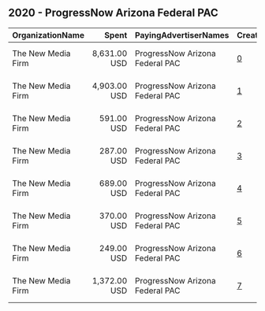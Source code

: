## 2020 - ProgressNow Arizona Federal PAC 
|OrganizationName|Spent|PayingAdvertiserNames|CreativeUrls|Impressions|Genders|AgeBrackets|CountryCodes|BillingAddresses|CandidateBallotInformation|
|:---|---:|:---|:---|---:|:---|:---|:---|:---|:---|
|The New Media Firm|8,631.00 USD|ProgressNow Arizona Federal PAC|[0](https://www.snap.com/political-ads/asset/2adadf075751628dcb5afec9bb383551dd51001689591526ed7dc7f3078e0bbe?mediaType=mp4)|968,638||18+|united states|"1730 Rhode Island Ave, NW Ste 213,Washington,20036,US"|Joe Biden and Kamala Harris|
|The New Media Firm|4,903.00 USD|ProgressNow Arizona Federal PAC|[1](https://www.snap.com/political-ads/asset/84ab8a65cea3613c3053d66ad16564ad4808b2d680324a076c1e8eccb2281438?mediaType=mp4)|669,087||18+|united states|"1730 Rhode Island Ave, NW Ste 213,Washington,20036,US"|Joe Biden and Kamala Harris|
|The New Media Firm|591.00 USD|ProgressNow Arizona Federal PAC|[2](https://www.snap.com/political-ads/asset/8c7202614dd437c60ed716e82a5af57df753a2a7a4fd8f09f9d748ea25ec37e6?mediaType=mp4)|84,093||18+|united states|"1730 Rhode Island Ave, NW Ste 213,Washington,20036,US"|Joe Biden and Kamala Harris|
|The New Media Firm|287.00 USD|ProgressNow Arizona Federal PAC|[3](https://www.snap.com/political-ads/asset/19a4b27fc78d0b8f6bbe94fce8276449c4e7360a9183f013d201b60e2253faa4?mediaType=mp4)|29,859||18+|united states|"1730 Rhode Island Ave, NW Ste 213,Washington,20036,US"|Joe Biden and Kamala Harris|
|The New Media Firm|689.00 USD|ProgressNow Arizona Federal PAC|[4](https://www.snap.com/political-ads/asset/e2b745a355d536c4bda8d40cbbc68602affbbaaab8e0ef65375f357408da2695?mediaType=mp4)|81,367||18+|united states|"1730 Rhode Island Ave, NW Ste 213,Washington,20036,US"|Joe Biden and Kamala Harris|
|The New Media Firm|370.00 USD|ProgressNow Arizona Federal PAC|[5](https://www.snap.com/political-ads/asset/50632518c712149c0b442e1316fbc79f30496a513e40f85f4223973194dfab60?mediaType=mp4)|35,218||18+|united states|"1730 Rhode Island Ave, NW Ste 213,Washington,20036,US"|Joe Biden and Kamala Harris|
|The New Media Firm|249.00 USD|ProgressNow Arizona Federal PAC|[6](https://www.snap.com/political-ads/asset/eca57c3482fa4c065f8f14500f67b4a01e1b14fa7cdeb486635a65307983f39b?mediaType=mp4)|23,027||18+|united states|"1730 Rhode Island Ave, NW Ste 213,Washington,20036,US"|Joe Biden and Kamala Harris|
|The New Media Firm|1,372.00 USD|ProgressNow Arizona Federal PAC|[7](https://www.snap.com/political-ads/asset/c16d5ac9588cf17b8c9f660ddc7063ee9ecdf64c945703e6047e1353dae25f98?mediaType=mp4)|91,587||18+|united states|"1730 Rhode Island Ave, NW Ste 213,Washington,20036,US"|Joe Biden and Kamala Harris|
